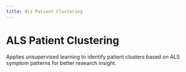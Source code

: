 ```yaml
---
title: Als Patient Clustering
---
```


# ALS Patient Clustering

Applies unsupervised learning to identify patient clusters based on ALS symptom patterns for better research insight.
